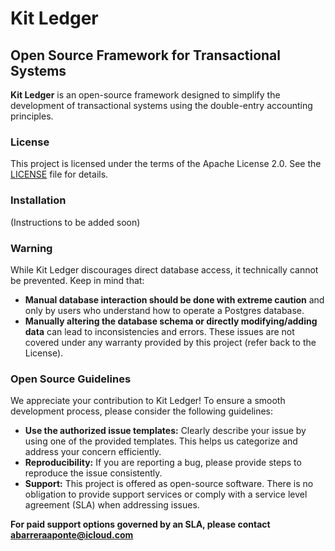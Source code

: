 # Kit Ledger
## Open Source Framework for Transactional Systems

**Kit Ledger** is an open-source framework designed to simplify the development of transactional systems using the double-entry accounting principles. 

### License

This project is licensed under the terms of the Apache License 2.0. See the [LICENSE](LICENSE) file for details.

### Installation

(Instructions to be added soon)

### Warning

While Kit Ledger discourages direct database access, it technically cannot be prevented. Keep in mind that:

* **Manual database interaction should be done with extreme caution** and only by users who understand how to operate a Postgres database.
* **Manually altering the database schema or directly modifying/adding data** can lead to inconsistencies and errors. These issues are not covered under any warranty provided by this project (refer back to the License).

### Open Source Guidelines

We appreciate your contribution to Kit Ledger! To ensure a smooth development process, please consider the following guidelines:

* **Use the authorized issue templates:**  Clearly describe your issue by using one of the provided templates. This helps us categorize and address your concern efficiently.
* **Reproducibility:** If you are reporting a bug, please provide steps to reproduce the issue consistently. 
* **Support:**  This project is offered as open-source software. There is no obligation to provide support services or comply with a service level agreement (SLA) when addressing issues.

**For paid support options governed by an SLA, please contact abarreraaponte@icloud.com**